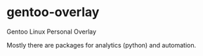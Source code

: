 # gentoo-overlay
Gentoo Linux Personal Overlay

Mostly there are packages for analytics (python) and automation.
